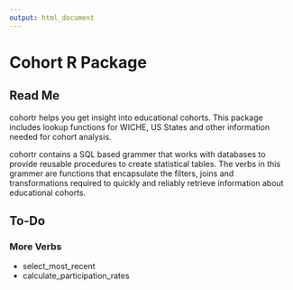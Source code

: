 ```yaml
---
output: html_document
---
```

# Cohort R Package

## Read Me

cohortr helps you get insight into educational cohorts. This package includes
lookup functions for WICHE, US States and other
information needed for cohort analysis.

cohortr contains a SQL based grammer that works with databases to provide reusable 
procedures to create statistical tables. The verbs in this grammer are functions that 
encapsulate the filters, joins and transformations required to quickly and reliably retrieve 
information about educational cohorts.

## To-Do

### More Verbs

- select_most_recent
- calculate_participation_rates
